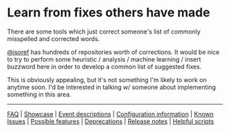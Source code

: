 # Learn from fixes others have made

There are some tools which just correct someone's list of commonly misspelled and corrected words.

[@jsoref](https://github.com/jsoref) has hundreds of repositories worth of corrections. It would be nice to try to perform some heuristic / analysis / machine learning / insert buzzword here in order to develop a common list of suggested fixes.

This is obviously appealing, but it's not something I'm likely to work on anytime soon. I'd be interested in talking w/ someone about implementing something in this area.

---
[FAQ](FAQ.md) | [Showcase](Showcase.md) | [Event descriptions](Event-descriptions.md) | [Configuration information](Configuration-information.md) | [Known Issues](Known-Issues.md) | [Possible features](Possible-features.md) | [Deprecations](Deprecations.md) | [Release notes](Release-notes.md) | [Helpful scripts](Helpful-scripts.md)
